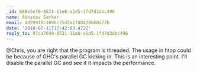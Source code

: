```yaml
---
_id: b88e5ef0-8531-11e8-a1d5-1fd7d3dbc496
name: Abhinav Sarkar
email: 4d29918c109bc75d2a1fd8420660d72b
date: '2018-07-11T17:42:03.472Z'
reply_to: 97ca7640-8531-11e8-a1d5-1fd7d3dbc496
---
```

@Chris, you are right that the program is threaded. The usage in htop could be because of GHC's parallel GC kicking in. This is an interesting point. I'll disable the parallel GC and see if it impacts the performance.

